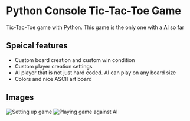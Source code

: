 # Python Console Tic-Tac-Toe Game

Tic-Tac-Toe game with Python. This game is the only one with a AI so far

## Speical features
- Custom board creation and custom win condition
- Custom player creation settings
- AI player that is not just hard coded. AI can play on any board size
- Colors and nice ASCII art board

## Images
![Setting up game](https://user-images.githubusercontent.com/100492377/230752555-edc034d4-d963-46b6-8646-b73a17e7afa4.png)
![Playing game against AI](https://user-images.githubusercontent.com/100492377/230752575-6dc8a513-9f1f-4cf4-ad67-4341afd5cc36.png)
